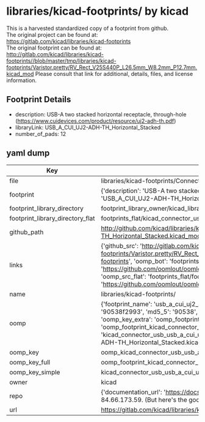 # libraries/kicad-footprints/ by kicad  
This is a harvested standardized copy of a footprint from github.  
The original project can be found at:  
https://gitlab.com/kicad/libraries/kicad-footprints  
The original footprint can be found at:
http://gitlab.com/kicad/libraries/kicad-footprints//blob/master/tmp/libraries/kicad-footprints/Varistor.pretty/RV_Rect_V25S440P_L26.5mm_W8.2mm_P12.7mm.kicad_mod
Please consult that link for additional, details, files, and license information.  
## Footprint Details
* description: USB-A two stacked horizontal receptacle, through-hole (https://www.cuidevices.com/product/resource/uj2-adh-th.pdf)  
* libraryLink: USB_A_CUI_UJ2-ADH-TH_Horizontal_Stacked  
* number_of_pads: 12  
## yaml dump  
| Key | Value |  
| --- | --- |  
| file | libraries/kicad-footprints/Connector_USB.pretty/USB_A_CUI_UJ2-ADH-TH_Horizontal_Stacked.kicad_mod |  
| footprint | {'description': 'USB-A two stacked horizontal receptacle, through-hole (https://www.cuidevices.com/product/resource/uj2-adh-th.pdf)', 'libraryLink': 'USB_A_CUI_UJ2-ADH-TH_Horizontal_Stacked', 'number_of_pads': 12} |  
| footprint_library_directory | footprint_library_owner/kicad_libraries/kicad-footprints/ |  
| footprint_library_directory_flat | footprints_flat/kicad_connector_usb_usb_a_cui_uj2_adh_th_horizontal_stacked/working |  
| github_path | http://github.com/kicad/libraries/kicad-footprints//blob/master/tmp/libraries/kicad-footprints/Connector_USB.pretty/USB_A_CUI_UJ2-ADH-TH_Horizontal_Stacked.kicad_mod |  
| links | {'github_src': 'http://gitlab.com/kicad/libraries/kicad-footprints//blob/master/tmp/libraries/kicad-footprints/Varistor.pretty/RV_Rect_V25S440P_L26.5mm_W8.2mm_P12.7mm.kicad_mod', 'github_src_repo': 'https://gitlab.com/kicad/libraries/kicad-footprints', 'oomp_bot': 'footprints/kicad_connector_usb_usb_a_cui_uj2_adh_th_horizontal_stacked/working', 'oomp_bot_github': 'https://github.com/oomlout/oomlout_oomp_footprint_bot/tree/main/footprints/kicad_connector_usb_usb_a_cui_uj2_adh_th_horizontal_stacked/working', 'oomp_src_flat': 'footprints_flat/footprints_flat/kicad_connector_usb_usb_a_cui_uj2_adh_th_horizontal_stacked/working', 'oomp_src_flat_github': 'https://github.com/oomlout/oomlout_oomp_footprint_src/tree/main/footprints_flat/kicad_connector_usb_usb_a_cui_uj2_adh_th_horizontal_stacked/working'} |  
| name | libraries/kicad-footprints/ |  
| oomp | {'footprint_name': 'usb_a_cui_uj2_adh_th_horizontal_stacked', 'library_name': 'connector_usb', 'md5': '90538f2993b10a0ef1d5f3cf5a214ed3', 'md5_10': '90538f2993', 'md5_5': '90538', 'md5_6': '90538f', 'oomp_key': 'oomp_kicad_connector_usb_usb_a_cui_uj2_adh_th_horizontal_stacked', 'oomp_key_extra': 'oomp_footprint_kicad_connector_usb_usb_a_cui_uj2_adh_th_horizontal_stacked', 'oomp_key_full': 'oomp_footprint_kicad_connector_usb_usb_a_cui_uj2_adh_th_horizontal_stacked_90538f', 'oomp_key_simple': 'kicad_connector_usb_usb_a_cui_uj2_adh_th_horizontal_stacked', 'original_filename': 'libraries/kicad-footprints/Connector_USB.pretty/USB_A_CUI_UJ2-ADH-TH_Horizontal_Stacked.kicad_mod', 'owner_name': 'kicad'} |  
| oomp_key | oomp_kicad_connector_usb_usb_a_cui_uj2_adh_th_horizontal_stacked |  
| oomp_key_full | oomp_footprint_kicad_connector_usb_usb_a_cui_uj2_adh_th_horizontal_stacked |  
| oomp_key_simple | kicad_connector_usb_usb_a_cui_uj2_adh_th_horizontal_stacked |  
| owner | kicad |  
| repo | {'documentation_url': 'https://docs.github.com/rest/overview/resources-in-the-rest-api#rate-limiting', 'message': "API rate limit exceeded for 84.66.173.59. (But here's the good news: Authenticated requests get a higher rate limit. Check out the documentation for more details.)"} |  
| url | https://gitlab.com/kicad/libraries/kicad-footprints |  

